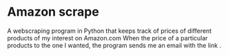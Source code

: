 # Amazon scrape
A webscraping program in Python that keeps track of prices of different products of my interest on Amazon.com
When the price of a particular products to the one I wanted, the program sends me an email with the link
.

